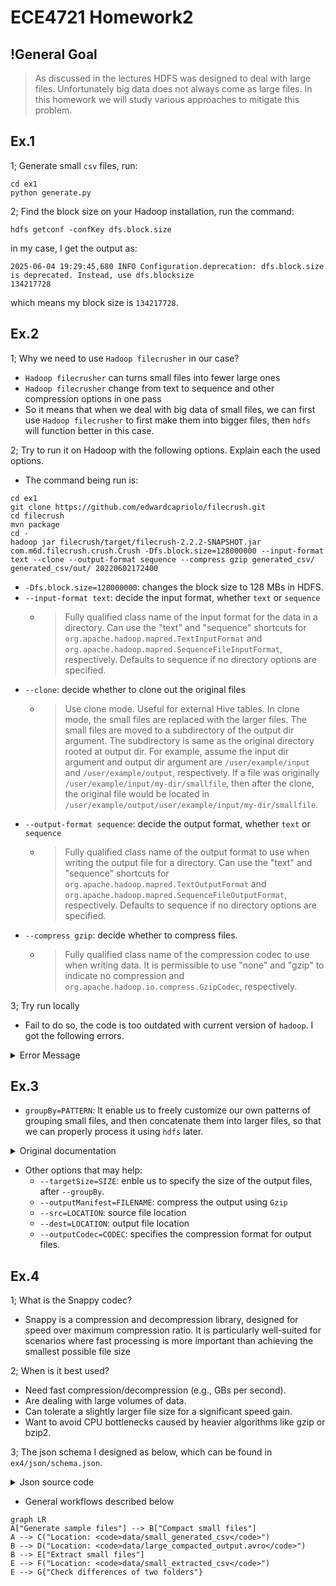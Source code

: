 # ECE4721 Homework2

## !General Goal

> As discussed in the lectures HDFS was designed to deal with large files. Unfortunately big data does not always come as large files. In this homework we will study various approaches to mitigate this problem.

## Ex.1

1; Generate small `csv` files, run:

```shell
cd ex1
python generate.py
```

2; Find the block size on your Hadoop installation, run the command:

```shell
hdfs getconf -confKey dfs.block.size
```

in my case, I get the output as:

```shell
2025-06-04 19:29:45,680 INFO Configuration.deprecation: dfs.block.size is deprecated. Instead, use dfs.blocksize
134217728
```

which means my block size is `134217728`.

## Ex.2

1; Why we need to use `Hadoop filecrusher` in our case?

- `Hadoop filecrusher` can turns small files into fewer large ones
- `Hadoop filecrusher` change from text to sequence and other compression options in one pass
- So it means that when we deal with big data of small files, we can first use `Hadoop filecrusher` to first make them into bigger files, then `hdfs` will function better in this case.

2; Try to run it on Hadoop with the following options. Explain each the used options.

- The command being run is:

```shell
cd ex1
git clone https://github.com/edwardcapriolo/filecrush.git
cd filecrush
mvn package
cd -
hadoop jar filecrush/target/filecrush-2.2.2-SNAPSHOT.jar com.m6d.filecrush.crush.Crush -Dfs.block.size=128000000 --input-format text --clone --output-format sequence --compress gzip generated_csv/ generated_csv/out/ 20220602172400
```

- `-Dfs.block.size=128000000`: changes the block size to 128 MBs in HDFS.
- `--input-format text`: decide the input format, whether `text` or `sequence`
  - > Fully qualified class name of the input format for the data in a directory. Can use the "text" and "sequence" shortcuts for `org.apache.hadoop.mapred.TextInputFormat` and `org.apache.hadoop.mapred.SequenceFileInputFormat`, respectively. Defaults to sequence if no directory options are specified.
- `--clone`: decide whether to clone out the original files
  - > Use clone mode. Useful for external Hive tables. In clone mode, the small files are replaced with the larger files. The small files are moved to a subdirectory of the output dir argument. The subdirectory is same as the original directory rooted at output dir. For example, assume the input dir argument and output dir argument are `/user/example/input` and `/user/example/output`, respectively. If a file was originally `/user/example/input/my-dir/smallfile`, then after the clone, the original file would be located in `/user/example/output/user/example/input/my-dir/smallfile`.
- `--output-format sequence`: decide the output format, whether `text` or `sequence`
  - > Fully qualified class name of the output format to use when writing the output file for a directory. Can use the "text" and "sequence" shortcuts for `org.apache.hadoop.mapred.TextOutputFormat` and `org.apache.hadoop.mapred.SequenceFileOutputFormat`, respectively. Defaults to sequence if no directory options are specified.
- `--compress gzip`: decide whether to compress files.
  - > Fully qualified class name of the compression codec to use when writing data. It is permissible to use "none" and "gzip" to indicate no compression and `org.apache.hadoop.io.compress.GzipCodec`, respectively.

3; Try run locally

- Fail to do so, the code is too outdated with current version of `hadoop`. I got the following errors.

<details><summary>Error Message</summary>

```shell
[ERROR] Failures: 
[ERROR]   CrushTest.bucketing:682 
Expected: <[/tmp/junit7106543730832699106/in/1/1.1-0    /tmp/junit7106543730832699106/in/1/1.1/file3, /tmp/junit7106543730832699106/in/1/1.1-0       /tmp/junit7106543730832699106/in/1/1.1/file5, /tmp/junit7106543730832699106/in/1/1.1-1       /tmp/junit7106543730832699106/in/1/1.1/file1, /tmp/junit7106543730832699106/in/1/1.1-1       /tmp/junit7106543730832699106/in/1/1.1/file6, /tmp/junit7106543730832699106/in/1/1.1-2       /tmp/junit7106543730832699106/in/1/1.1/file2, /tmp/junit7106543730832699106/in/1/1.1-2       /tmp/junit7106543730832699106/in/1/1.1/file7, /tmp/junit7106543730832699106/in/1/1.2-0       /tmp/junit7106543730832699106/in/1/1.2/file1, /tmp/junit7106543730832699106/in/1/1.2-0  /tmp/junit7106543730832699106/in/1/1.2/file2, /tmp/junit7106543730832699106/in/2-1   /tmp/junit7106543730832699106/in/2/file2, /tmp/junit7106543730832699106/in/2-1       /tmp/junit7106543730832699106/in/2/file3, /tmp/junit7106543730832699106/in/2/2.2-1   /tmp/junit7106543730832699106/in/2/2.2/file1, /tmp/junit7106543730832699106/in/2/2.2-1       /tmp/junit7106543730832699106/in/2/2.2/file2, /tmp/junit7106543730832699106/in/2/2.4/2.4.2-0 /tmp/junit7106543730832699106/in/2/2.4/2.4.2/file1, /tmp/junit7106543730832699106/in/2/2.4/2.4.2-0   /tmp/junit7106543730832699106/in/2/2.4/2.4.2/file2, /tmp/junit7106543730832699106/in/2/2.4/2.4.2-0   /tmp/junit7106543730832699106/in/2/2.4/2.4.2/file3]>
     got: <[/tmp/junit7106543730832699106/in/1/1.1-0    /tmp/junit7106543730832699106/in/1/1.1/file5, /tmp/junit7106543730832699106/in/1/1.1-0       /tmp/junit7106543730832699106/in/1/1.1/file6, /tmp/junit7106543730832699106/in/1/1.1-1       /tmp/junit7106543730832699106/in/1/1.1/file1, /tmp/junit7106543730832699106/in/1/1.1-1       /tmp/junit7106543730832699106/in/1/1.1/file3, /tmp/junit7106543730832699106/in/1/1.1-2       /tmp/junit7106543730832699106/in/1/1.1/file2, /tmp/junit7106543730832699106/in/1/1.1-2       /tmp/junit7106543730832699106/in/1/1.1/file7, /tmp/junit7106543730832699106/in/1/1.2-0       /tmp/junit7106543730832699106/in/1/1.2/file1, /tmp/junit7106543730832699106/in/1/1.2-0  /tmp/junit7106543730832699106/in/1/1.2/file2, /tmp/junit7106543730832699106/in/2-1   /tmp/junit7106543730832699106/in/2/file3, /tmp/junit7106543730832699106/in/2-1       /tmp/junit7106543730832699106/in/2/file4, /tmp/junit7106543730832699106/in/2/2.2-1   /tmp/junit7106543730832699106/in/2/2.2/file1, /tmp/junit7106543730832699106/in/2/2.2-1       /tmp/junit7106543730832699106/in/2/2.2/file2, /tmp/junit7106543730832699106/in/2/2.4/2.4.2-0 /tmp/junit7106543730832699106/in/2/2.4/2.4.2/file1, /tmp/junit7106543730832699106/in/2/2.4/2.4.2-0   /tmp/junit7106543730832699106/in/2/2.4/2.4.2/file2, /tmp/junit7106543730832699106/in/2/2.4/2.4.2-0   /tmp/junit7106543730832699106/in/2/2.4/2.4.2/file3]>

[INFO] 
[ERROR] Tests run: 98, Failures: 1, Errors: 0, Skipped: 0
[INFO] 
[INFO] ------------------------------------------------------------------------
[INFO] BUILD FAILURE
[INFO] ------------------------------------------------------------------------
[INFO] Total time:  09:39 min
[INFO] Finished at: 2025-06-04T20:08:30+08:00
[INFO] ------------------------------------------------------------------------
[ERROR] Failed to execute goal org.apache.maven.plugins:maven-surefire-plugin:3.2.5:test (default-test) on project filecrush: There are test failures.
[ERROR] 
[ERROR] Please refer to /home/nuvole0217/Desktop/ece4721-submission/ex1/filecrush/target/surefire-reports for the individual test results.
[ERROR] Please refer to dump files (if any exist) [date].dump, [date]-jvmRun[N].dump and [date].dumpstream.
[ERROR] -> [Help 1]
[ERROR] 
[ERROR] To see the full stack trace of the errors, re-run Maven with the -e switch.
[ERROR] Re-run Maven using the -X switch to enable full debug logging.
[ERROR] 
[ERROR] For more information about the errors and possible solutions, please read the following articles:
[ERROR] [Help 1] http://cwiki.apache.org/confluence/display/MAVEN/MojoFailureException
```

</details>

## Ex.3

- `groupBy=PATTERN`: It enable us to freely customize our own patterns of grouping small files, and then concatenate them into larger files, so that we can properly process it using `hdfs` later.

<details><summary>Original documentation</summary>

> A regular expression that causes S3DistCp to concatenate files that match the expression. For example, you could use this option to combine all of the log files written in one hour into a single file. The concatenated filename is the value matched by the regular expression for the grouping.
>
> Parentheses indicate how files should be grouped, with all of the items that match the parenthetical statement being combined into a single output file. If the regular expression does not include a parenthetical statement, the cluster fails on the S3DistCp step and return an error.
>
> If the regular expression argument contains special characters, such as an asterisk (*), either the regular expression or the entire `--args` string must be enclosed in single quotes (').
>
> When `--groupBy` is specified, only files that match the specified pattern are copied. You do not need to specify `--groupBy` and `--srcPattern` at the same time.
>
> Example: `--groupBy=.*subnetid.*([0-9]+-[0-9]+-[0-9]+-[0-9]+).*`

</details>

- Other options that may help:
  - `--targetSize=SIZE`: enble us to specify the size of the output files, after `--groupBy`.
  - `--outputManifest=FILENAME`: compress the output using `Gzip`
  - `--src=LOCATION`: source file location
  - `--dest=LOCATION`: output file location
  - `--outputCodec=CODEC`: specifies the compression format for output files.

## Ex.4

1; What is the Snappy codec?

- Snappy is a compression and decompression library, designed for speed over maximum compression ratio. It is particularly well-suited for scenarios where fast processing is more important than achieving the smallest possible file size

2; When is it best used?

- Need fast compression/decompression (e.g., GBs per second).
- Are dealing with large volumes of data.
- Can tolerate a slightly larger file size for a significant speed gain.
- Want to avoid CPU bottlenecks caused by heavier algorithms like gzip or bzip2.

3; The json schema I designed as below, which can be found in `ex4/json/schema.json`.

<details><summary>Json source code</summary>

```json
{
  "fields": [
    {
      "name": "filename",
      "type": "string",
      "doc": "The name of the file"
    },
    {
      "name": "filecontent",
      "type": "bytes",
      "doc": "The binary content of the file"
    },
    {
      "name": "checksum",
      "type": "string",
      "doc": "SHA-1 checksum of the file"
    }
  ],
  "type": "record",
  "name": "AvroFileRecord",
  "namespace": "avro"
}
```

</details>

- General workflows described below

```mermaid
graph LR
A["Generate sample files"] --> B["Compact small files"]
A --> C("Location: <code>data/small_generated_csv</code>")
B --> D("Location: <code>data/large_compacted_output.avro</code>")
B --> E["Extract small files"]
E --> F("Location: <code>data/small_extracted_csv</code>")
E --> G{"Check differences of two folders"}
```
